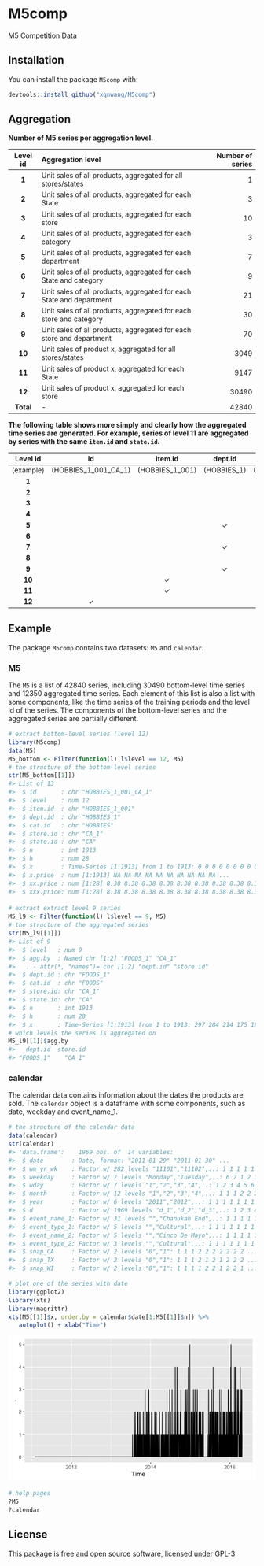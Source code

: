 
M5comp
======

M5 Competition Data

Installation
------------

You can install the package `M5comp` with:

``` r
devtools::install_github("xqnwang/M5comp")
```

Aggregation
-----------

**Number of M5 series per aggregation level.**

|  Level id | Aggregation level                                                    |  Number of series|
|:---------:|:---------------------------------------------------------------------|-----------------:|
|   **1**   | Unit sales of all products, aggregated for all stores/states         |                 1|
|   **2**   | Unit sales of all products, aggregated for each State                |                 3|
|   **3**   | Unit sales of all products, aggregated for each store                |                10|
|   **4**   | Unit sales of all products, aggregated for each category             |                 3|
|   **5**   | Unit sales of all products, aggregated for each department           |                 7|
|   **6**   | Unit sales of all products, aggregated for each State and category   |                 9|
|   **7**   | Unit sales of all products, aggregated for each State and department |                21|
|   **8**   | Unit sales of all products, aggregated for each store and category   |                30|
|   **9**   | Unit sales of all products, aggregated for each store and department |                70|
|   **10**  | Unit sales of product x, aggregated for all stores/states            |              3049|
|   **11**  | Unit sales of product x, aggregated for each State                   |              9147|
|   **12**  | Unit sales of product x, aggregated for each store                   |             30490|
| **Total** | -                                                                    |             42840|

**The following table shows more simply and clearly how the aggregated time series are generated. For example, series of level 11 are aggregated by series with the same `item.id` and `state.id`.**

<table style="width:100%;">
<colgroup>
<col width="14%" />
<col width="14%" />
<col width="14%" />
<col width="14%" />
<col width="14%" />
<col width="14%" />
<col width="14%" />
</colgroup>
<thead>
<tr class="header">
<th align="center">Level id</th>
<th align="center">id</th>
<th align="center">item.id</th>
<th align="center">dept.id</th>
<th align="center">cat.id</th>
<th align="center">store.id</th>
<th align="center">state.id</th>
</tr>
</thead>
<tbody>
<tr class="odd">
<td align="center">(example)</td>
<td align="center">(HOBBIES_1_001_CA_1)</td>
<td align="center">(HOBBIES_1_001)</td>
<td align="center">(HOBBIES_1)</td>
<td align="center">(HOBBIES)</td>
<td align="center">(CA_1)</td>
<td align="center">(CA)</td>
</tr>
<tr class="even">
<td align="center"><strong>1</strong></td>
<td align="center"></td>
<td align="center"></td>
<td align="center"></td>
<td align="center"></td>
<td align="center"></td>
<td align="center"></td>
</tr>
<tr class="odd">
<td align="center"><strong>2</strong></td>
<td align="center"></td>
<td align="center"></td>
<td align="center"></td>
<td align="center"></td>
<td align="center"></td>
<td align="center"><span class="math inline">✓</span></td>
</tr>
<tr class="even">
<td align="center"><strong>3</strong></td>
<td align="center"></td>
<td align="center"></td>
<td align="center"></td>
<td align="center"></td>
<td align="center"><span class="math inline">✓</span></td>
<td align="center"></td>
</tr>
<tr class="odd">
<td align="center"><strong>4</strong></td>
<td align="center"></td>
<td align="center"></td>
<td align="center"></td>
<td align="center"><span class="math inline">✓</span></td>
<td align="center"></td>
<td align="center"></td>
</tr>
<tr class="even">
<td align="center"><strong>5</strong></td>
<td align="center"></td>
<td align="center"></td>
<td align="center"><span class="math inline">✓</span></td>
<td align="center"></td>
<td align="center"></td>
<td align="center"></td>
</tr>
<tr class="odd">
<td align="center"><strong>6</strong></td>
<td align="center"></td>
<td align="center"></td>
<td align="center"></td>
<td align="center"><span class="math inline">✓</span></td>
<td align="center"></td>
<td align="center"><span class="math inline">✓</span></td>
</tr>
<tr class="even">
<td align="center"><strong>7</strong></td>
<td align="center"></td>
<td align="center"></td>
<td align="center"><span class="math inline">✓</span></td>
<td align="center"></td>
<td align="center"></td>
<td align="center"><span class="math inline">✓</span></td>
</tr>
<tr class="odd">
<td align="center"><strong>8</strong></td>
<td align="center"></td>
<td align="center"></td>
<td align="center"></td>
<td align="center"><span class="math inline">✓</span></td>
<td align="center"><span class="math inline">✓</span></td>
<td align="center"></td>
</tr>
<tr class="even">
<td align="center"><strong>9</strong></td>
<td align="center"></td>
<td align="center"></td>
<td align="center"><span class="math inline">✓</span></td>
<td align="center"></td>
<td align="center"><span class="math inline">✓</span></td>
<td align="center"></td>
</tr>
<tr class="odd">
<td align="center"><strong>10</strong></td>
<td align="center"></td>
<td align="center"><span class="math inline">✓</span></td>
<td align="center"></td>
<td align="center"></td>
<td align="center"></td>
<td align="center"></td>
</tr>
<tr class="even">
<td align="center"><strong>11</strong></td>
<td align="center"></td>
<td align="center"><span class="math inline">✓</span></td>
<td align="center"></td>
<td align="center"></td>
<td align="center"></td>
<td align="center"><span class="math inline">✓</span></td>
</tr>
<tr class="odd">
<td align="center"><strong>12</strong></td>
<td align="center"><span class="math inline">✓</span></td>
<td align="center"></td>
<td align="center"></td>
<td align="center"></td>
<td align="center"></td>
<td align="center"></td>
</tr>
</tbody>
</table>

Example
-------

The package `M5comp` contains two datasets: `M5` and `calendar`.

### M5

The `M5` is a list of 42840 series, including 30490 bottom-level time series and 12350 aggregated time series. Each element of this list is also a list with some components, like the time series of the training periods and the level id of the series. The components of the bottom-level series and the aggregated series are partially different.

``` r
# extract bottom-level series (level 12)
library(M5comp)
data(M5)
M5_bottom <- Filter(function(l) l$level == 12, M5)
# the structure of the bottom-level series
str(M5_bottom[[1]])
#> List of 13
#>  $ id       : chr "HOBBIES_1_001_CA_1"
#>  $ level    : num 12
#>  $ item.id  : chr "HOBBIES_1_001"
#>  $ dept.id  : chr "HOBBIES_1"
#>  $ cat.id   : chr "HOBBIES"
#>  $ store.id : chr "CA_1"
#>  $ state.id : chr "CA"
#>  $ n        : int 1913
#>  $ h        : num 28
#>  $ x        : Time-Series [1:1913] from 1 to 1913: 0 0 0 0 0 0 0 0 0 0 ...
#>  $ x.price  : num [1:1913] NA NA NA NA NA NA NA NA NA NA ...
#>  $ xx.price : num [1:28] 8.38 8.38 8.38 8.38 8.38 8.38 8.38 8.38 8.38 8.38 ...
#>  $ xxx.price: num [1:28] 8.38 8.38 8.38 8.38 8.38 8.38 8.38 8.38 8.38 8.38 ...

# extract extract level 9 series
M5_l9 <- Filter(function(l) l$level == 9, M5)
# the structure of the aggregated series
str(M5_l9[[1]])
#> List of 9
#>  $ level   : num 9
#>  $ agg.by  : Named chr [1:2] "FOODS_1" "CA_1"
#>   ..- attr(*, "names")= chr [1:2] "dept.id" "store.id"
#>  $ dept.id : chr "FOODS_1"
#>  $ cat.id  : chr "FOODS"
#>  $ store.id: chr "CA_1"
#>  $ state.id: chr "CA"
#>  $ n       : int 1913
#>  $ h       : num 28
#>  $ x       : Time-Series [1:1913] from 1 to 1913: 297 284 214 175 182 191 224 263 245 176 ...
# which levels the series is aggregated on
M5_l9[[1]]$agg.by
#>   dept.id  store.id 
#> "FOODS_1"    "CA_1"
```

### calendar

The calendar data contains information about the dates the products are sold. The `calendar` object is a dataframe with some components, such as date, weekday and event\_name\_1.

``` r
# the structure of the calendar data
data(calendar)
str(calendar)
#> 'data.frame':    1969 obs. of  14 variables:
#>  $ date        : Date, format: "2011-01-29" "2011-01-30" ...
#>  $ wm_yr_wk    : Factor w/ 282 levels "11101","11102",..: 1 1 1 1 1 1 1 2 2 2 ...
#>  $ weekday     : Factor w/ 7 levels "Monday","Tuesday",..: 6 7 1 2 3 4 5 6 7 1 ...
#>  $ wday        : Factor w/ 7 levels "1","2","3","4",..: 1 2 3 4 5 6 7 1 2 3 ...
#>  $ month       : Factor w/ 12 levels "1","2","3","4",..: 1 1 1 2 2 2 2 2 2 2 ...
#>  $ year        : Factor w/ 6 levels "2011","2012",..: 1 1 1 1 1 1 1 1 1 1 ...
#>  $ d           : Factor w/ 1969 levels "d_1","d_2","d_3",..: 1 2 3 4 5 6 7 8 9 10 ...
#>  $ event_name_1: Factor w/ 31 levels "","Chanukah End",..: 1 1 1 1 1 1 1 1 28 1 ...
#>  $ event_type_1: Factor w/ 5 levels "","Cultural",..: 1 1 1 1 1 1 1 1 5 1 ...
#>  $ event_name_2: Factor w/ 5 levels "","Cinco De Mayo",..: 1 1 1 1 1 1 1 1 1 1 ...
#>  $ event_type_2: Factor w/ 3 levels "","Cultural",..: 1 1 1 1 1 1 1 1 1 1 ...
#>  $ snap_CA     : Factor w/ 2 levels "0","1": 1 1 1 2 2 2 2 2 2 2 ...
#>  $ snap_TX     : Factor w/ 2 levels "0","1": 1 1 1 2 1 2 1 2 2 2 ...
#>  $ snap_WI     : Factor w/ 2 levels "0","1": 1 1 1 1 2 2 1 2 2 1 ...
```

``` r
# plot one of the series with date
library(ggplot2)
library(xts)
library(magrittr)
xts(M5[[1]]$x, order.by = calendar$date[1:M5[[1]]$n]) %>% 
   autoplot() + xlab("Time")
```

![](series-plot.png)

``` r
# help pages
?M5
?calendar
```

License
-------

This package is free and open source software, licensed under GPL-3
